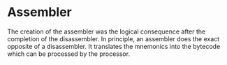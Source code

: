 # Assembler
The creation of the assembler was the logical consequence after the completion of the disassembler. In principle, an assembler does the exact opposite of a disassembler. It translates the mnemonics into the bytecode which can be processed by the processor.

